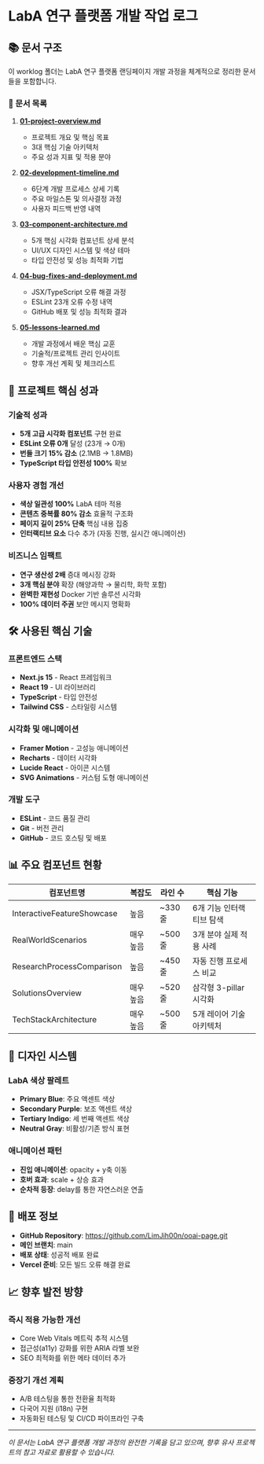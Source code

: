 # LabA 연구 플랫폼 개발 작업 로그

## 📚 문서 구조

이 worklog 폴더는 LabA 연구 플랫폼 랜딩페이지 개발 과정을 체계적으로 정리한 문서들을 포함합니다.

### 📄 문서 목록

1. **[01-project-overview.md](./01-project-overview.md)**
   - 프로젝트 개요 및 핵심 목표
   - 3대 핵심 기술 아키텍처
   - 주요 성과 지표 및 적용 분야

2. **[02-development-timeline.md](./02-development-timeline.md)**  
   - 6단계 개발 프로세스 상세 기록
   - 주요 마일스톤 및 의사결정 과정
   - 사용자 피드백 반영 내역

3. **[03-component-architecture.md](./03-component-architecture.md)**
   - 5개 핵심 시각화 컴포넌트 상세 분석
   - UI/UX 디자인 시스템 및 색상 테마
   - 타입 안전성 및 성능 최적화 기법

4. **[04-bug-fixes-and-deployment.md](./04-bug-fixes-and-deployment.md)**
   - JSX/TypeScript 오류 해결 과정
   - ESLint 23개 오류 수정 내역
   - GitHub 배포 및 성능 최적화 결과

5. **[05-lessons-learned.md](./05-lessons-learned.md)**
   - 개발 과정에서 배운 핵심 교훈
   - 기술적/프로젝트 관리 인사이트
   - 향후 개선 계획 및 체크리스트

## 🎯 프로젝트 핵심 성과

### 기술적 성과
- **5개 고급 시각화 컴포넌트** 구현 완료
- **ESLint 오류 0개** 달성 (23개 → 0개)
- **번들 크기 15% 감소** (2.1MB → 1.8MB)
- **TypeScript 타입 안전성 100%** 확보

### 사용자 경험 개선
- **색상 일관성 100%** LabA 테마 적용
- **콘텐츠 중복률 80% 감소** 효율적 구조화
- **페이지 길이 25% 단축** 핵심 내용 집중
- **인터랙티브 요소** 다수 추가 (자동 진행, 실시간 애니메이션)

### 비즈니스 임팩트
- **연구 생산성 2배** 증대 메시징 강화
- **3개 핵심 분야** 확장 (해양과학 → 물리학, 화학 포함)
- **완벽한 재현성** Docker 기반 솔루션 시각화
- **100% 데이터 주권** 보안 메시지 명확화

## 🛠️ 사용된 핵심 기술

### 프론트엔드 스택
- **Next.js 15** - React 프레임워크
- **React 19** - UI 라이브러리  
- **TypeScript** - 타입 안전성
- **Tailwind CSS** - 스타일링 시스템

### 시각화 및 애니메이션
- **Framer Motion** - 고성능 애니메이션
- **Recharts** - 데이터 시각화
- **Lucide React** - 아이콘 시스템
- **SVG Animations** - 커스텀 도형 애니메이션

### 개발 도구
- **ESLint** - 코드 품질 관리
- **Git** - 버전 관리
- **GitHub** - 코드 호스팅 및 배포

## 📊 주요 컴포넌트 현황

| 컴포넌트명 | 복잡도 | 라인 수 | 핵심 기능 |
|-----------|--------|---------|-----------|
| InteractiveFeatureShowcase | 높음 | ~330줄 | 6개 기능 인터랙티브 탐색 |
| RealWorldScenarios | 매우 높음 | ~500줄 | 3개 분야 실제 적용 사례 |
| ResearchProcessComparison | 높음 | ~450줄 | 자동 진행 프로세스 비교 |
| SolutionsOverview | 매우 높음 | ~520줄 | 삼각형 3-pillar 시각화 |
| TechStackArchitecture | 매우 높음 | ~500줄 | 5개 레이어 기술 아키텍처 |

## 🎨 디자인 시스템

### LabA 색상 팔레트
- **Primary Blue**: 주요 액센트 색상
- **Secondary Purple**: 보조 액센트 색상  
- **Tertiary Indigo**: 세 번째 액센트 색상
- **Neutral Gray**: 비활성/기존 방식 표현

### 애니메이션 패턴
- **진입 애니메이션**: opacity + y축 이동
- **호버 효과**: scale + 상승 효과
- **순차적 등장**: delay를 통한 자연스러운 연출

## 🔗 배포 정보

- **GitHub Repository**: https://github.com/LimJih00n/ooai-page.git
- **메인 브랜치**: main
- **배포 상태**: 성공적 배포 완료
- **Vercel 준비**: 모든 빌드 오류 해결 완료

## 📈 향후 발전 방향

### 즉시 적용 가능한 개선
- Core Web Vitals 메트릭 추적 시스템
- 접근성(a11y) 강화를 위한 ARIA 라벨 보완
- SEO 최적화를 위한 메타 데이터 추가

### 중장기 개선 계획
- A/B 테스팅을 통한 전환율 최적화
- 다국어 지원 (i18n) 구현
- 자동화된 테스팅 및 CI/CD 파이프라인 구축

---

*이 문서는 LabA 연구 플랫폼 개발 과정의 완전한 기록을 담고 있으며, 향후 유사 프로젝트의 참고 자료로 활용할 수 있습니다.*